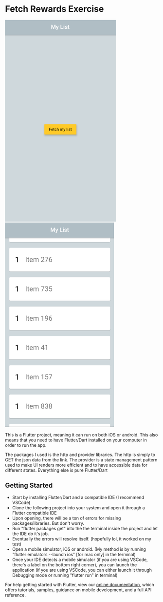 # Fetch Rewards Exercise

![alt text](https://github.com/luggy-wuggy/company_challenge/blob/master/fetch_1.png?raw=true)
![alt text](https://github.com/luggy-wuggy/company_challenge/blob/master/fetch_2.png?raw=true)

This is a Flutter project, meaning it can run on both iOS or android. This also means that you need to have Flutter/Dart installed on your computer in order to run the app. 

The packages I used is the http and provider libraries.
The http is simply to GET the json data from the link.
The provider is a state management pattern used to make UI renders more efficient and to have accessible data for different states. 
Everything else is pure Flutter/Dart

## Getting Started
* Start by installing Flutter/Dart and a compatible IDE (I recommend VSCode)
* Clone the following project into your system and open it through a Flutter compatible IDE
* Upon opening, there will be a ton of errors for missing packages/libraries. But don't worry.
* Run "flutter packages get" into the the terminal inside the project and let the IDE do it's job.
* Eventually the errors will resolve itself. (hopefully lol, it worked on my test)
* Open a mobile simulator, iOS or android.
      (My method is by running "flutter emulators --launch ios" [for mac only] in the terminal)
* Once your IDE detects a mobile simulator (if you are using VSCode, there's a label on the bottom right corner), you can launch the application (if you are using VSCode, you can either launch it through Debugging mode or running "flutter run" in terminal)


For help getting started with Flutter, view our
[online documentation](https://flutter.dev/docs), which offers tutorials,
samples, guidance on mobile development, and a full API reference.
